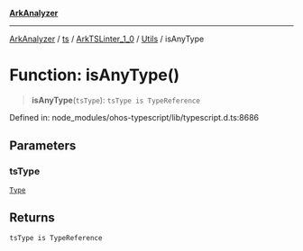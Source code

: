 [**ArkAnalyzer**](../../../../../../../../README.md)

***

[ArkAnalyzer](../../../../../../../../globals.md) / [ts](../../../../../README.md) / [ArkTSLinter\_1\_0](../../../README.md) / [Utils](../README.md) / isAnyType

# Function: isAnyType()

> **isAnyType**(`tsType`): `tsType is TypeReference`

Defined in: node\_modules/ohos-typescript/lib/typescript.d.ts:8686

## Parameters

### tsType

[`Type`](../../../../../interfaces/Type.md)

## Returns

`tsType is TypeReference`
